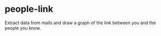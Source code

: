 people-link
===========

Extract data from mails and draw a graph of the link between you and the people you know.

